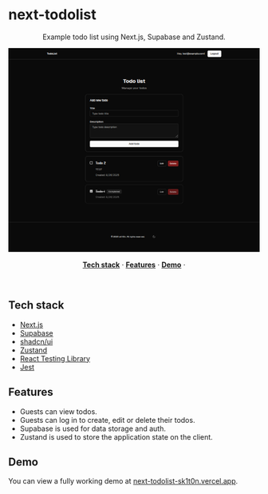 # next-todolist

<p align="center">
 Example todo list using Next.js, Supabase and Zustand.
</p>

![screenshot](screenshot.png)

<p align="center">
  <a href="#tech-stack"><strong>Tech stack</strong></a> ·
  <a href="#features"><strong>Features</strong></a> ·
  <a href="#demo"><strong>Demo</strong></a> ·
</p>
<br/>

## Tech stack

- [Next.js](https://nextjs.org)
- [Supabase](https://supabase.com)
- [shadcn/ui](https://ui.shadcn.com)
- [Zustand](https://github.com/pmndrs/zustand)
- [React Testing Library](https://testing-library.com/docs/react-testing-library/intro/)
- [Jest](https://jestjs.io/)

## Features

- Guests can view todos.
- Guests can log in to create, edit or delete their todos.
- Supabase is used for data storage and auth.
- Zustand is used to store the application state on the client.

## Demo

You can view a fully working demo at [next-todolist-sk1t0n.vercel.app](https://next-todolist-sk1t0n.vercel.app/).

